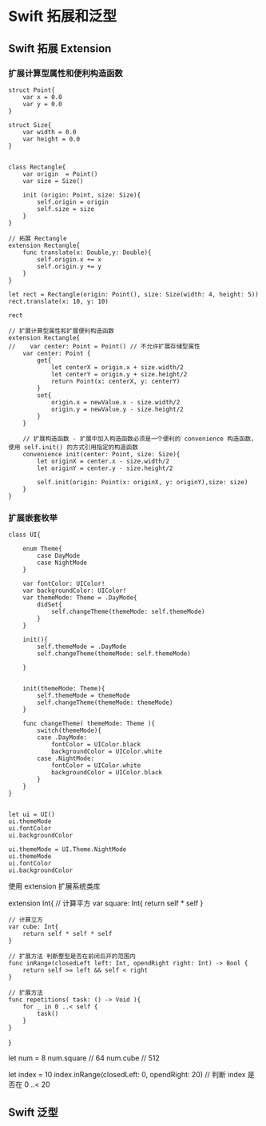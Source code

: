 # Swift 拓展和泛型

## Swift 拓展 Extension

### 扩展计算型属性和便利构造函数
```
struct Point{
    var x = 0.0
    var y = 0.0
}

struct Size{
    var width = 0.0
    var height = 0.0
}


class Rectangle{
    var origin  = Point()
    var size = Size()
    
    init (origin: Point, size: Size){
        self.origin = origin
        self.size = size
    }
}

// 拓展 Rectangle
extension Rectangle{
    func translate(x: Double,y: Double){
        self.origin.x += x
        self.origin.y += y
    }
}

let rect = Rectangle(origin: Point(), size: Size(width: 4, height: 5))
rect.translate(x: 10, y: 10)

rect

// 扩展计算型属性和扩展便利构造函数
extension Rectangle{
//    var center: Point = Point() // 不允许扩展存储型属性
    var center: Point {
        get{
            let centerX = origin.x + size.width/2
            let centerY = origin.y + size.height/2
            return Point(x: centerX, y: centerY)
        }
        set{
            origin.x = newValue.x - size.width/2
            origin.y = newValue.y - size.height/2
        }
    }

    // 扩展构造函数 - 扩展中加入构造函数必须是一个便利的 convenience 构造函数，使用 self.init() 的方式引用指定的构造函数
    convenience init(center: Point, size: Size){
        let originX = center.x - size.width/2
        let originY = center.y - size.height/2
        
        self.init(origin: Point(x: originX, y: originY),size: size)
    }
}
```
### 扩展嵌套枚举
```
class UI{
    
    enum Theme{
        case DayMode
        case NightMode
    }
    
    var fontColor: UIColor!
    var backgroundColor: UIColor!
    var themeMode: Theme = .DayMode{
        didSet{
            self.changeTheme(themeMode: self.themeMode)
        }
    }
    
    init(){
        self.themeMode = .DayMode
        self.changeTheme(themeMode: self.themeMode)
        
    }
    
    
    init(themeMode: Theme){
        self.themeMode = themeMode
        self.changeTheme(themeMode: themeMode)
    }
    
    func changeTheme( themeMode: Theme ){
        switch(themeMode){
        case .DayMode:
            fontColor = UIColor.black
            backgroundColor = UIColor.white
        case .NightMode:
            fontColor = UIColor.white
            backgroundColor = UIColor.black
        }
    }
}


let ui = UI()
ui.themeMode
ui.fontColor
ui.backgroundColor

ui.themeMode = UI.Theme.NightMode
ui.themeMode
ui.fontColor
ui.backgroundColor
```

使用 extension 扩展系统类库

extension Int{
    // 计算平方
    var square: Int{
        return self * self
    }
    
    // 计算立方
    var cube: Int{
        return self * self * self
    }
    
    // 扩展方法 判断整型是否在前闭后开的范围内
    func inRange(closedLeft left: Int, opendRight right: Int) -> Bool {
        return self >= left && self < right
    }
    
    // 扩展方法
    func repetitions( task: () -> Void ){
        for _ in 0 ..< self {
            task()
        }
    }
    
}



let num = 8
num.square // 64
num.cube // 512

let index = 10
index.inRange(closedLeft: 0, opendRight: 20) // 判断 index 是否在 0 ..< 20


## Swift 泛型 






















